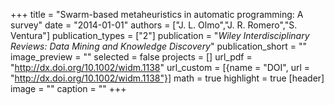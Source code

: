 +++
title = "Swarm-based metaheuristics in automatic programming: A survey"
date = "2014-01-01"
authors = ["J. L. Olmo","J. R. Romero","S. Ventura"]
publication_types = ["2"]
publication = "_Wiley Interdisciplinary Reviews: Data Mining and Knowledge Discovery_"
publication_short = ""
image_preview = ""
selected = false
projects = []
url_pdf = "http://dx.doi.org/10.1002/widm.1138"
url_custom = [{name = "DOI", url = "http://dx.doi.org/10.1002/widm.1138"}]
math = true
highlight = true
[header]
image = ""
caption = ""
+++

